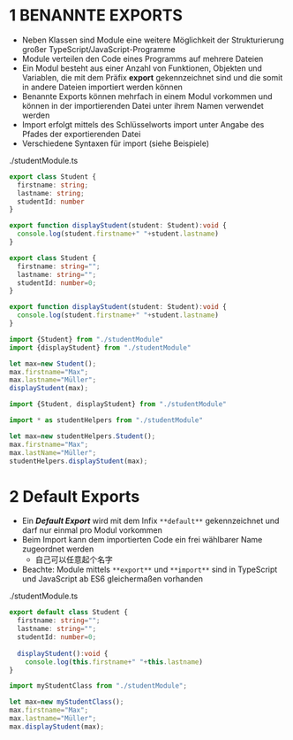 

# 1 BENANNTE EXPORTS

- Neben Klassen sind Module eine weitere Möglichkeit der Strukturierung großer TypeScript/JavaScript-Programme
- Module verteilen den Code eines Programms auf mehrere Dateien
- Ein Modul besteht aus einer Anzahl von Funktionen, Objekten und Variablen, die mit dem Präfix **export** gekennzeichnet sind und die somit in andere Dateien importiert werden können
- Benannte Exports können mehrfach in einem Modul vorkommen und können in der importierenden Datei unter ihrem Namen verwendet werden
- Import erfolgt mittels des Schlüsselworts import unter Angabe des Pfades der exportierenden Datei
- Verschiedene Syntaxen für import (siehe Beispiele)


./studentModule.ts
```ts
export class Student {
  firstname: string;
  lastname: string;
  studentId: number
}

export function displayStudent(student: Student):void {
  console.log(student.firstname+" "+student.lastname)
}
```

```ts
export class Student {
  firstname: string="";
  lastname: string="";
  studentId: number=0;
}

export function displayStudent(student: Student):void {
  console.log(student.firstname+" "+student.lastname)
}
```

```ts
import {Student} from "./studentModule"
import {displayStudent} from "./studentModule"

let max=new Student();
max.firstname="Max";
max.lastname="Müller";
displayStudent(max);
```


```ts
import {Student, displayStudent} from "./studentModule"
```


```ts
import * as studentHelpers from "./studentModule"

let max=new studentHelpers.Student();
max.firstname="Max";
max.lastName="Müller";
studentHelpers.displayStudent(max);
```


# 2 Default Exports

- Ein _**Default Export**_ wird mit dem Infix `**default**` gekennzeichnet und darf nur einmal pro Modul vorkommen
- Beim Import kann dem importierten Code ein frei wählbarer Name zugeordnet werden
    - 自己可以任意起个名字
- Beachte: Module mittels `**export**` und `**import**` sind in TypeScript und JavaScript ab ES6 gleichermaßen vorhanden

./studentModule.ts
```ts
export default class Student {
  firstname: string="";
  lastname: string="";
  studentId: number=0;
  
  displayStudent():void {
    console.log(this.firstname+" "+this.lastname)
}

```


```ts
import myStudentClass from "./studentModule";

let max=new myStudentClass();
max.firstname="Max";
max.lastname="Müller";
max.displayStudent(max);

```